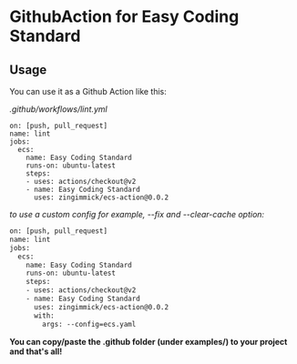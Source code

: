 # GithubAction for Easy Coding Standard

## Usage

You can use it as a Github Action like this:

_.github/workflows/lint.yml_
```
on: [push, pull_request]
name: lint
jobs:
  ecs:
    name: Easy Coding Standard
    runs-on: ubuntu-latest
    steps:
    - uses: actions/checkout@v2
    - name: Easy Coding Standard
      uses: zingimmick/ecs-action@0.0.2
```

_to use a custom config for example, --fix and --clear-cache option:_
```diff
on: [push, pull_request]
name: lint
jobs:
  ecs:
    name: Easy Coding Standard
    runs-on: ubuntu-latest
    steps:
    - uses: actions/checkout@v2
    - name: Easy Coding Standard
      uses: zingimmick/ecs-action@0.0.2
      with:
        args: --config=ecs.yaml
```

**You can copy/paste the .github folder (under examples/) to your project and that's all!**
